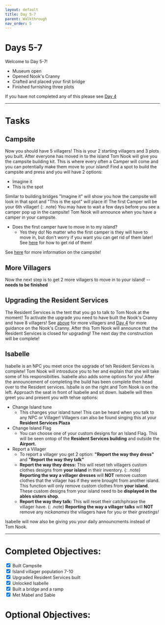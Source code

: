 ```yaml
---
layout: default
title: Day 5-7
parent: Walkthrough
nav_order: 5
---
```


# Days 5-7
Welcome to Day 5-7!
- Museum open
- Opened Nook's Cranny
- Crafted and placed your first bridge
- Finished furnishing three plots


If you have not completed any of this please see [Day 4](https://chibisnorlax.github.io/acnhbeginners/walkthrough/day%204/)
* * *

# Tasks
## Campsite


Now you should have 5 villagers! This is your 2 starting villagers and 3 plots you built. After everyone has moved in to the island Tom Nook will give you the campsite building kit. This is where every often a Camper will come and you can potentially make them move to your island! Find a spot to build the campsite and press <span class="icon-A"></span> and you will have 2 options:
- Imagine it
- This is the spot


Similar to building bridges "Imagine it" will show you how the campsite will look in that spot and "This is the spot" will place it! The first Camper will be your 6th villager!
{: .note} You may have to wait a few days before you see a camper pop up in the campsite! Tom Nook will announce when you have a camper in your campsite.

- Does the first camper have to move in to my island?
  - Yes they do! No matter who the first camper is they will have to move in, but don't worry if you want you can get rid of them later! See [here](https://yuexr.github.io/acnh/moveout.html) for how to get rid of them!

See [here](https://chibisnorlax.github.io/acnhfaq/villagers/#how-often-does-someone-visit-my-campsite) for more information on the campsite!

## More Villagers


Now the next step is to get 2 more villagers to move in to your island! -- **needs to be finished**
## Upgrading the Resident Services


The Resident Services is the tent that you go to talk to Tom Nook at the moment! To activate the upgrade you need to have built the Nook's Cranny and have 8 villagers! See [above](https://chibisnorlax.github.io/acnhbeginners/walkthrough/day%205-7/#more-villagers) for more villagers and [Day 4](https://chibisnorlax.github.io/acnhbeginners/walkthrough/day%204/) for more guidance on the Nook's Cranny. After this Tom Nook will announce that the Resident Services is closed for upgrading! The next day the construction will be complete!


## Isabelle


Isabelle is an NPC you meet once the upgrade of teh Resident Services is complete! Tom Nook will introsduce you to her and explain that she will take some of his responsibiities. Isabelle also adds some options for you! After the announcement of completing the build has been complete then head over to the Resident services. Isballe is on the right and Tom Nook is on the left. Approach the seat in front of Isabelle and sit down. Isabelle will then greet you and present you with tehse options:
- Change Island tune
  - This changes your island tune! This can be heard when you talk to any NPC or Villager! Villagers can also be found singing this at your **Resident Services Plaza**
- Change Island Flag
  - You can choose one of your custom designs for an Island Flag. This will be seen ontop of the **Resident Services building** and outside the **Airport.**
- Report a Villager
  - To report a villager you get 2 option: **"Report the way they dress"** and **"Report the way they talk"**
  - **Report the way they dress:** This will reset teh villagers custom clothes designs from **your island** in their inventory.
{: .note}
**Reporting the way a villager dresses** will **NOT** remove custom clothes that the villager has if they were brought from another island. This function will only remove custom clothes from **your island**. These custom designs from your island need to be **displayed in the ables sisters shop**.
  - **Report the way they talk:** This will reset their catchphrase the villager have.
{: .note}
**Reporting the way a villager talks** will **NOT** remove any *nickanames* the villagers have for you or their *greetings!*


Isabelle will now also be giving you your daily announcments instead of Tom Nook.
* * *

# Completed Objectives:
<div>
  <input type="checkbox" checked="yes"/>
    <label>Built Campsite</label> <br>
  <input type="checkbox" checked="yes"/>
    <label>Island villager population 7-10</label> <br>
  <input type="checkbox" checked="yes"/>  
    <label>Upgraded Resident Services built</label> <br>
  <input type="checkbox" checked="yes"/>
    <label>Unlocked Isabelle</label> <br>
  <input type="checkbox" checked="yes"/>
    <label>Built a bridge and a ramp</label> <br>
  <input type="checkbox" checked="yes"/>
    <label>Met Mabel and Sable</label> <br>
</div>


# Optional Objectives:
